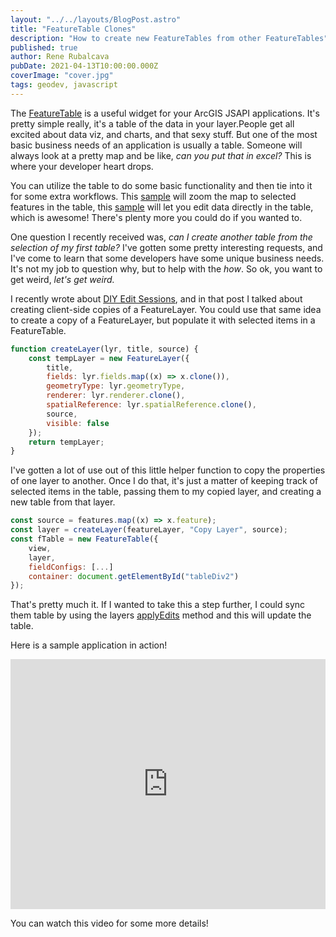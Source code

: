 ```yaml
---
layout: "../../layouts/BlogPost.astro"
title: "FeatureTable Clones"
description: "How to create new FeatureTables from other FeatureTables"
published: true
author: Rene Rubalcava
pubDate: 2021-04-13T10:00:00.000Z
coverImage: "cover.jpg"
tags: geodev, javascript
---
```


The [FeatureTable](https://developers.arcgis.com/javascript/latest/api-reference/esri-widgets-FeatureTable.html) is a useful widget for your ArcGIS JSAPI applications. It's pretty simple really, it's a table of the data in your layer.People get all excited about data viz, and charts, and that sexy stuff. But one of the most basic business needs of an application is usually a table. Someone will always look at a pretty map and be like, _can you put that in excel?_ This is where your developer heart drops.

You can utilize the table to do some basic functionality and then tie into it for some extra workflows. This [sample](https://developers.arcgis.com/javascript/latest/sample-code/widgets-featuretable-map/index.html) will zoom the map to selected features in the table, this [sample](https://developers.arcgis.com/javascript/latest/sample-code/widgets-featuretable-editing/) will let you edit data directly in the table, which is awesome! There's plenty more you could do if you wanted to.

One question I recently received was, _can I create another table from the selection of my first table?_ I've gotten some pretty interesting requests, and I've come to learn that some developers have some unique business needs. It's not my job to question why, but to help with the _how_. So ok, you want to get weird, _let's get weird._

I recently wrote about [DIY Edit Sessions](https://odoe.net/blog/edit-sessions), and in that post I talked about creating client-side copies of a FeatureLayer. You could use that same idea to create a copy of a FeatureLayer, but populate it with selected items in a FeatureTable.

```js
function createLayer(lyr, title, source) {
    const tempLayer = new FeatureLayer({
        title,
        fields: lyr.fields.map((x) => x.clone()),
        geometryType: lyr.geometryType,
        renderer: lyr.renderer.clone(),
        spatialReference: lyr.spatialReference.clone(),
        source,
        visible: false
    });
    return tempLayer;
}
```

I've gotten a lot of use out of this little helper function to copy the properties of one layer to another. Once I do that, it's just a matter of keeping track of selected items in the table, passing them to my copied layer, and creating a new table from that layer.

```js
const source = features.map((x) => x.feature);
const layer = createLayer(featureLayer, "Copy Layer", source);
const fTable = new FeatureTable({
    view,
    layer,
    fieldConfigs: [...]
    container: document.getElementById("tableDiv2")
});
```

That's pretty much it. If I wanted to take this a step further, I could sync them table by using the layers [applyEdits](https://developers.arcgis.com/javascript/latest/api-reference/esri-layers-FeatureLayer.html#applyEdits) method and this will update the table.

Here is a sample application in action!

<iframe height="400" style="width: 100%;" scrolling="no" title="FeatureTables widget with a map" src="https://codepen.io/odoe/embed/preview/MWJVeNv?height=300&theme-id=39013&default-tab=js,result" frameborder="no" loading="lazy" allowtransparency="true" allowfullscreen="true">
  See the Pen <a href='https://codepen.io/odoe/pen/MWJVeNv'>FeatureTables widget with a map</a> by Rene Rubalcava
  (<a href='https://codepen.io/odoe'>@odoe</a>) on <a href='https://codepen.io'>CodePen</a>.
</iframe>

You can watch this video for some more details!

<lite-youtube videoid="AIqQlwpsmVU"></lite-youtube>
